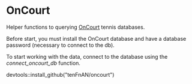 # OnCourt

Helper functions to querying [OnCourt](https://www.oncourt.info/)   tennis databases.

Before start, you must install the OnCourt database and have a database password (necessary to connect to the db).

To start working with the data, connect to the database using the *connect_oncourt_db* function.

devtools::install_github("tenFnAN/oncourt")
